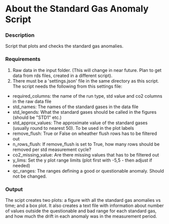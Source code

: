 About the Standard Gas Anomaly Script
==========================================================================

### Description ###
Script that plots and checks the standard gas anomalies.

### Requirements ###
1. Raw data in the input folder. (This will change in near future. Plan to get
data from rds files, created in a different script).
2. There must be a 'settings.json' file in the same directory as this script.
The script needs the following from this settings file:
- required_columns: the name of the run type, std value and co2 columns in the
raw data file
- std_names: The names of the standard gases in the data file
- std_legends: What the standard gases should be called in the figures (should
be "STD1" etc.)
- std_approx_values: The approximate value of the standard gases (usually round
to nearest 50). To be used in the plot labels
- remove_flush: True or False on wheather flush rows has to be filtered out
- n_rows_flush: If remove_flush is set to True, how many rows should be removed
per std measurement cycle?
- co2_missing_value: Are there missing values that has to be filtered out
- y_lims: Set the y plot range limits (plot first with -5,5 - then adjust if
needed)
- qc_ranges: The ranges defining a good or questionable anomaly. Should not be
changed.

### Output ###
The scipt creates two plots: a figure with all the standard gas anomalies vs
time; and a box plot. It also creates a text file with information about
number of values outside the questionable and bad range for each standard
gas, and how much the drift in each anomaly was in the measurement period.
